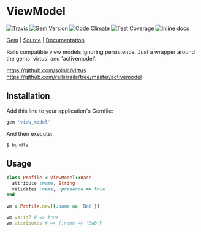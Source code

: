 [github]: https://github.com/neopoly/view_model
[doc]: http://rubydoc.info/github/neopoly/view_model/master/file/README.md
[gem]: https://rubygems.org/gems/view_model
[travis]: https://travis-ci.org/neopoly/view_model
[travis-badge]: https://img.shields.io/travis/neopoly/view_model.svg?branch=master
[codeclimate]: https://codeclimate.com/github/neopoly/view_model
[codeclimate-climate-badge]: https://img.shields.io/codeclimate/github/neopoly/view_model.svg
[codeclimate-coverage-badge]: https://codeclimate.com/github/neopoly/rohbau/badges/view_model.svg
[inchpages]: https://inch-ci.org/github/neopoly/view_model

# ViewModel

[![Travis][travis-badge]][travis]
[![Gem Version](https://img.shields.io/gem/v/view_model.svg)][gem]
[![Code Climate][codeclimate-climate-badge]][codeclimate]
[![Test Coverage][codeclimate-coverage-badge]][codeclimate]
[![Inline docs](https://inch-ci.org/github/neopoly/view_model.svg?branch=master&style=flat)][inchpages]

[Gem][gem] |
[Source][github] |
[Documentation][doc]

Rails compatible view models ignoring persistence.
Just a wrapper around the gems 'virtus' and 'activemodel'.

https://github.com/solnic/virtus
https://github.com/rails/rails/tree/master/activemodel

## Installation

Add this line to your application's Gemfile:

```ruby
gem 'view_model'
```

And then execute:

    $ bundle

## Usage

```ruby
class Profile < ViewModel::Base
  attribute :name, String
  validates :name, :presence => true
end
  
vm = Profile.new({:name => 'Bob'})

vm.valid? # => true
vm.attributes # => {:name => 'Bob'}
```

